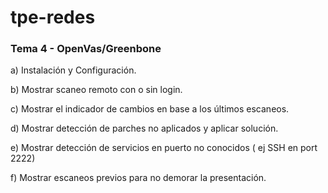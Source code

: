 # tpe-redes
### Tema 4 - OpenVas/Greenbone

a) Instalación y Configuración.

b) Mostrar scaneo remoto con o sin login.

c) Mostrar el indicador de cambios en base a los últimos escaneos.

d) Mostrar detección de parches no aplicados y aplicar solución.

e) Mostrar detección de servicios en puerto no conocidos ( ej SSH en port
2222)

f) Mostrar escaneos previos para no demorar la presentación.
